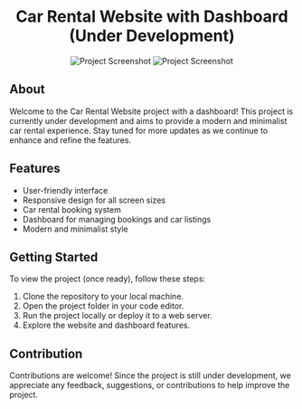 <h1 align="center">Car Rental Website with Dashboard (Under Development)</h1>

<p align="center">
  <img src="[car-rental-website-screenshot.png](https://cdn.discordapp.com/attachments/1115280542087249980/1230945840563228794/Screenshot_71.png?ex=66352aa6&is=6622b5a6&hm=c6cd2ed37b99d9b66ec39699044168f3440d0dcc1086f6a58c4a777df5bac002)" alt="Project Screenshot">
    <img src="https://cdn.discordapp.com/attachments/1115280542087249980/1230945840940454029/Screenshot_72.png?ex=66352aa6&is=6622b5a6&hm=8701d978969d01c3572689e92e245c7eb18f8809e2cc14168c40b6df7dbfad60&" alt="Project Screenshot">
</p>

## About

Welcome to the Car Rental Website project with a dashboard! This project is currently under development and aims to provide a modern and minimalist car rental experience. Stay tuned for more updates as we continue to enhance and refine the features.

## Features

- User-friendly interface
- Responsive design for all screen sizes
- Car rental booking system
- Dashboard for managing bookings and car listings
- Modern and minimalist style

## Getting Started

To view the project (once ready), follow these steps:

1. Clone the repository to your local machine.
2. Open the project folder in your code editor.
3. Run the project locally or deploy it to a web server.
4. Explore the website and dashboard features.



## Contribution

Contributions are welcome! Since the project is still under development, we appreciate any feedback, suggestions, or contributions to help improve the project.

